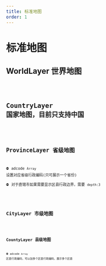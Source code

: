 ```yaml
---
title: 标准地图
order: 1
---
```


# 标准地图

## WorldLayer 世界地图

<code src="./examples/world.jsx">

## CountryLayer 国家地图，目前只支持中国

<code src="./examples/china.jsx">

## ProvinceLayer 省级地图

⛔ adcode `Array` 设置对应省级行政编码(只可展示一个省份)  
⛔ 对于直辖市如果需要显示区县行政边界，需要 `depth:3`

<code src="./examples/province.jsx">

## CityLayer 市级地图

<code src="./examples/city.jsx">

## CountyLayer 县级地图

⛔ adcode `Array` 区县行政编码，可以加多个区县行政编码，展示多个区县

<code src="./examples/county.jsx">
